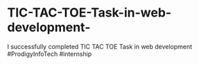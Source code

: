 # TIC-TAC-TOE-Task-in-web-development-
I successfully completed TIC TAC TOE Task in web development  #ProdigyInfoTech  #internship
